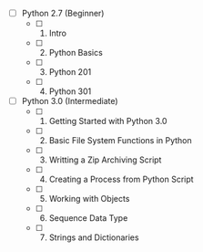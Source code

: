 - [ ] Python 2.7 (Beginner)
	- [ ] 01. Intro
	- [ ] 02. Python Basics
	- [ ] 03. Python 201
	- [ ] 04. Python 301
- [ ] Python 3.0 (Intermediate)
	- [ ] 01. Getting Started with Python 3.0
	- [ ] 02. Basic File System Functions in Python
	- [ ] 03. Writting a Zip Archiving Script
	- [ ] 04. Creating a Process from Python Script
	- [ ] 05. Working with Objects
	- [ ] 06. Sequence Data Type
	- [ ] 07. Strings and Dictionaries
